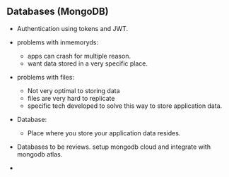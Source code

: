 ## Databases (MongoDB)

- Authentication using tokens and JWT.
- problems with inmemoryds:
  - apps can crash for multiple reason.
  - want data stored in a very specific place.

- problems with files:
  - Not very optimal to storing data 
  - files are very hard to replicate 
  - specific tech developed to solve this way to store application data.

- Database:
  - Place where you store your application data resides.

- Databases to be reviews. setup mongodb cloud and integrate with mongodb atlas.


- 
